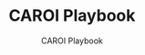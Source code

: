 ---
layout: resources-landing
title: "CAROI Playbook"
subtitle: "CAROI Playbook"
filters: federal-financial-assistance uniform-guidance training
doc-link: ../assets/files/Panel6_CAR_OI_Playbook.pdf
---